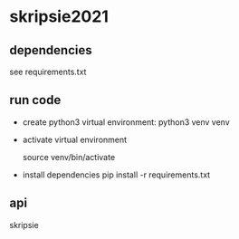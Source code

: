 # skripsie2021

## dependencies
see requirements.txt

## run code
 - create python3 virtual environment:
        python3 venv venv

- activate virtual environment

    source venv/bin/activate

- install dependencies
    pip install -r requirements.txt

## api 
skripsie
